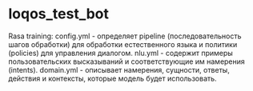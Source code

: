 # loqos_test_bot

Rasa training:
config.yml - определяет pipeline (последовательность шагов обработки) для обработки естественного языка и политики (policies) для управления диалогом.
nlu.yml - содержит примеры пользовательских высказываний и соответствующие им намерения (intents).
domain.yml - описывает намерения, сущности, ответы, действия и контексты, которые модель будет использовать.



